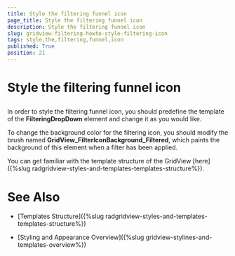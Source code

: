 ```yaml
---
title: Style the filtering funnel icon
page_title: Style the filtering funnel icon
description: Style the filtering funnel icon
slug: gridview-filtering-howto-style-filtering-icon
tags: style,the,filtering,funnel,icon
published: True
position: 21
---
```


# Style the filtering funnel icon



## 

In order to style the filtering funnel icon, you should predefine the template of the __FilteringDropDown__ element and change it as you would like.

To change the background color for the filtering icon, you should modify the brush named __GridView_FilterIconBackground_Filtered__, which paints the background of this element when a filter has been applied.
        

You can get familiar with the template structure of the GridView [here]({%slug radgridview-styles-and-templates-templates-structure%}).
        

# See Also

 * [Templates Structure]({%slug radgridview-styles-and-templates-templates-structure%})

 * [Styling and Appearance Overview]({%slug gridview-stylines-and-templates-overview%})
